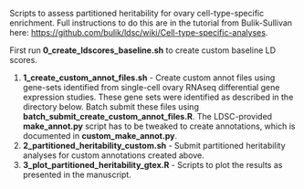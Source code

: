 Scripts to assess partitioned heritability for ovary cell-type-specific enrichment. Full instructions to do this are in the tutorial from Bulik-Sullivan here: https://github.com/bulik/ldsc/wiki/Cell-type-specific-analyses.

First run **0_create_ldscores_baseline.sh** to create custom baseline LD scores.

1. **1_create_custom_annot_files.sh** - Create custom annot files using gene-sets identified from single-cell ovary RNAseq differential gene expression studies. These gene sets were identified as described in the directory below. Batch submit these files using **batch_submit_create_custom_annot_files.R**. The LDSC-provided **make_annot.py** script has to be tweaked to create annotations, which is documented in **custom_make_annot.py**.
2. **2_partitioned_heritability_custom.sh** - Submit partitioned heritability analyses for custom annotations created above.
3. **3_plot_partitioned_heritability_gtex.R** - Scripts to plot the results as presented in the manuscript.